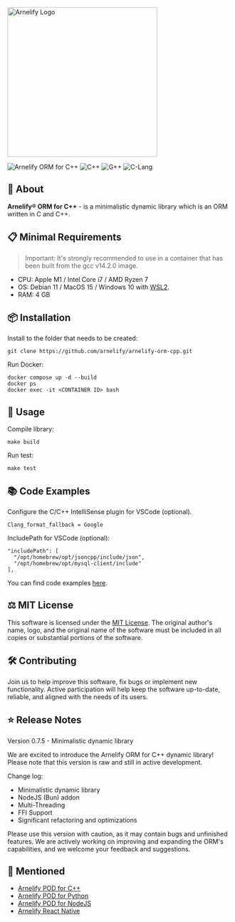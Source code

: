 <img src="https://static.wikia.nocookie.net/arnelify/images/c/c8/Arnelify-logo-2024.png/revision/latest?cb=20240701012515" style="width:336px;" alt="Arnelify Logo" />

![Arnelify ORM for C++](https://img.shields.io/badge/Arnelify%20ORM%20for%20C++-0.7.5-yellow) ![C++](https://img.shields.io/badge/C++-2b-red) ![G++](https://img.shields.io/badge/G++-14.2.0-blue) ![C-Lang](https://img.shields.io/badge/CLang-14.0.6-blue)

## 🚀 About
**Arnelify® ORM for C++** - is a minimalistic dynamic library which is an ORM written in C and C++.

## 📋 Minimal Requirements
> Important: It's strongly recommended to use in a container that has been built from the gcc v14.2.0 image.
* CPU: Apple M1 / Intel Core i7 / AMD Ryzen 7
* OS: Debian 11 / MacOS 15 / Windows 10 with <a href="https://learn.microsoft.com/en-us/windows/wsl/install">WSL2</a>.
* RAM: 4 GB

## 📦 Installation
Install to the folder that needs to be created:
```
git clone https://github.com/arnelify/arnelify-orm-cpp.git
```
Run Docker:
```
docker compose up -d --build
docker ps
docker exec -it <CONTAINER ID> bash
```
## 🎉 Usage
Compile library:
```
make build
```
Run test:
```
make test
```
## 📚 Code Examples
Configure the C/C++ IntelliSense plugin for VSCode (optional).
```
Clang_format_fallback = Google
```

IncludePath for VSCode (optional):
```
"includePath": [
  "/opt/homebrew/opt/jsoncpp/include/json",
  "/opt/homebrew/opt/mysql-client/include"
],
```
You can find code examples <a href="https://github.com/arnelify/arnelify-orm-cpp/blob/main/src/tests/index.cpp">here</a>.

## ⚖️ MIT License
This software is licensed under the <a href="https://github.com/arnelify/arnelify-orm-cpp/blob/main/LICENSE">MIT License</a>. The original author's name, logo, and the original name of the software must be included in all copies or substantial portions of the software.

## 🛠️ Contributing
Join us to help improve this software, fix bugs or implement new functionality. Active participation will help keep the software up-to-date, reliable, and aligned with the needs of its users.

## ⭐ Release Notes
Version 0.7.5 - Minimalistic dynamic library

We are excited to introduce the Arnelify ORM for C++ dynamic library! Please note that this version is raw and still in active development.

Change log:

* Minimalistic dynamic library
* NodeJS (Bun) addon
* Multi-Threading
* FFI Support
* Significant refactoring and optimizations

Please use this version with caution, as it may contain bugs and unfinished features. We are actively working on improving and expanding the ORM's capabilities, and we welcome your feedback and suggestions.

## 🔗 Mentioned

* <a href="https://github.com/arnelify/arnelify-pod-cpp">Arnelify POD for C++</a>
* <a href="https://github.com/arnelify/arnelify-pod-python">Arnelify POD for Python</a>
* <a href="https://github.com/arnelify/arnelify-pod-node">Arnelify POD for NodeJS</a>
* <a href="https://github.com/arnelify/arnelify-react-native">Arnelify React Native</a>